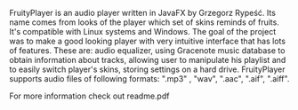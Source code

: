 FruityPlayer is an audio player written in JavaFX by Grzegorz Rypeść. Its name comes from looks of the player which set of skins
reminds of fruits. It's  compatible with Linux systems and Windows. The goal of the project was to make a good looking player 
with very intuitive interface that has lots of features. These are: audio equalizer, using Gracenote music database to obtain 
information about tracks, allowing user to manipulate his playlist and to easily switch player's skins, storing settings on a hard
drive. FruityPlayer supports audio files of following formats: ".mp3" , "wav", ".aac", ".aif", ".aiff".

For more information check out readme.pdf
